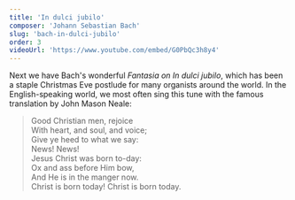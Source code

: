 ```yaml
---
title: 'In dulci jubilo'
composer: 'Johann Sebastian Bach'
slug: 'bach-in-dulci-jubilo'
order: 3
videoUrl: 'https://www.youtube.com/embed/G0PbQc3h8y4'
---
```


Next we have Bach's wonderful _Fantasia on In dulci jubilo_, which has been a
staple Christmas Eve postlude for many organists around the world. In the
English-speaking world, we most often sing this tune with the famous translation
by John Mason Neale:

> Good Christian men, rejoice  
> With heart, and soul, and voice;  
> Give ye heed to what we say:  
> News! News!  
> Jesus Christ was born to-day:  
> Ox and ass before Him bow,  
> And He is in the manger now.  
> Christ is born today! Christ is born today.

